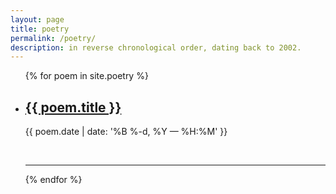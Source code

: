 ```yaml
---
layout: page
title: poetry
permalink: /poetry/
description: in reverse chronological order, dating back to 2002. 
---
```


<ul class="post-list">
{% for poem in site.poetry %}
    <li>
        <h2><a class="post-title" href="{{ poem.url | prepend: site.baseurl }}">{{ poem.title }}</a></h2>
        <p class="post-meta">{{ poem.date | date: '%B %-d, %Y — %H:%M' }}</p>
        <br/>
        <hr/>
      </li>
{% endfor %}
</ul>